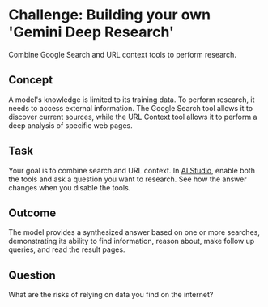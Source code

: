 # Challenge: Building your own 'Gemini Deep Research'
Combine Google Search and URL context tools to perform research.

## Concept
A model's knowledge is limited to its training data. To perform research, it needs to access external information. The Google Search tool allows it to discover current sources, while the URL Context tool allows it to perform a deep analysis of specific web pages.

## Task
Your goal is to combine search and URL context. In [AI Studio](https://aistudio.google.com/), enable both the tools and ask a question you want to research. See how the answer changes when you disable the tools.

## Outcome
The model provides a synthesized answer based on one or more searches, demonstrating its ability to find information, reason about, make follow up queries, and read the result pages.

## Question
What are the risks of relying on data you find on the internet?
